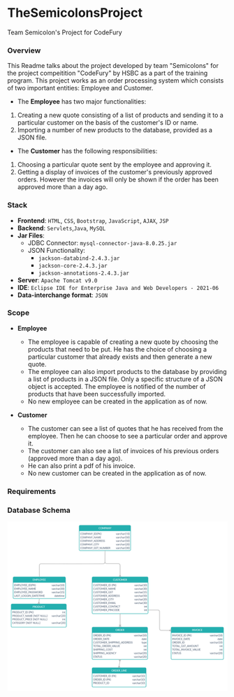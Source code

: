 # TheSemicolonsProject
Team Semicolon's Project for CodeFury

### Overview ###
This Readme talks about the project developed by team "Semicolons" for the project compeitition "CodeFury" by HSBC as a part of the training program. This project works as an order processing system which consists of two important entities: Employee and Customer. 

* The __Employee__ has two major functionalities: 
1. Creating  a new quote consisting of a list of products and sending it to a particular customer on the basis of the customer's ID or name. 
2. Importing a number of new products to the database, provided as a JSON file.

* The __Customer__ has the following responsibilities:
1. Choosing a particular quote sent by the employee and approving it.
2. Getting a display of invoices of the customer's previously approved orders. However the invoices will only be shown if the order has been approved more than a day ago.

### Stack ###
* __Frontend__: `HTML`, `CSS`, `Bootstrap`, `JavaScript`, `AJAX`, `JSP`
* __Backend__: `Servlets`,`Java`, `MySQL`
* __Jar Files__:
  * JDBC Connector: `mysql-connector-java-8.0.25.jar`
  * JSON Functionality:  
    * `jackson-databind-2.4.3.jar`
    *  `jackson-core-2.4.3.jar`
    *  `jackson-annotations-2.4.3.jar`
* __Server__: `Apache Tomcat v9.0`
* __IDE__: `Eclipse IDE for Enterprise Java and Web Developers - 2021-06`
* __Data-interchange format__: `JSON`

### Scope ###

* __Employee__
  * The employee is capable of creating a new quote by choosing the products that need to be put. He has the choice of choosing a particular customer that already exists and then generate a new quote.
  * The employee can also import products to the database by providing a list of products in a JSON file. Only a specific structure of a JSON object is accepted. The employee is notified of the number of products that have been successfully imported.
  * No new employee can be created in the application as of now.

* __Customer__
  * The customer can see a list of quotes that he has received from the employee. Then he can choose to see a particular order and approve it.
  * The customer can also see a list of invoices of his previous orders (approved more than a day ago).
  * He can also print a pdf of his invoice.
  * No new customer can be created in the application as of now.

### Requirements ###

### Database Schema ###
![Database Schema](https://github.com/dhruvinamdar/TheSemicolonsProject/blob/main/dbSchema.png)

